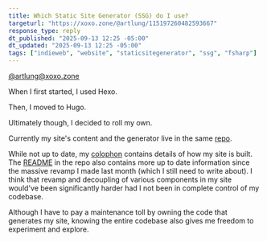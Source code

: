 ```yaml
---
title: Which Static Site Generator (SSG) do I use?
targeturl: "https://xoxo.zone/@artlung/115197260482593667"
response_type: reply
dt_published: "2025-09-13 12:25 -05:00"
dt_updated: "2025-09-13 12:25 -05:00"
tags: ["indieweb", "website", "staticsitegenerator", "ssg", "fsharp"]
---
```


[@artlung@xoxo.zone](https://xoxo.zone/@artlung/)  

When I first started, I used Hexo. 

Then, I moved to Hugo. 

Ultimately though, I decided to roll my own. 

Currently my site's content and the generator live in the same [repo](https://github.com/lqdev/luisquintanilla.me). 

While not up to date, my [colophon](/colophon) contains details of how my site is built. The [README](https://github.com/lqdev/luisquintanilla.me/blob/main/README.md) in the repo also contains more up to date information since the massive revamp I made last month (which I still need to write about). I think that revamp and decoupling of various components in my site would've been significantly harder had I not been in complete control of my codebase. 

Although I have to pay a maintenance toll by owning the code that generates my site, knowing the entire codebase also gives me freedom to experiment and explore.
